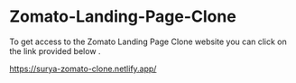 # Zomato-Landing-Page-Clone

To get access to the Zomato Landing Page Clone website you can click on the link provided below .

https://surya-zomato-clone.netlify.app/ 
